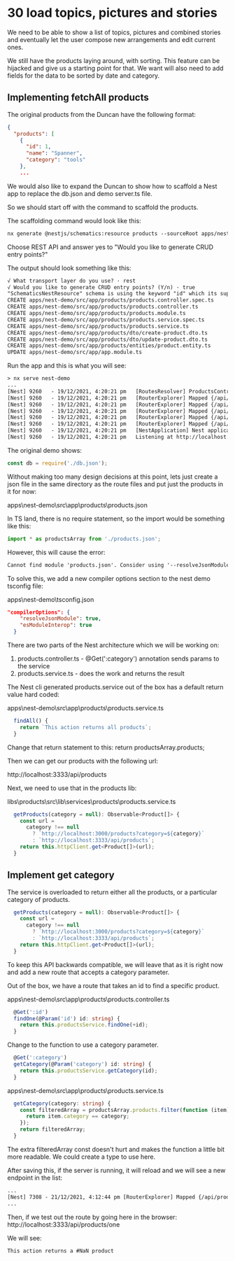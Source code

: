 # 30 load topics, pictures and stories

We need to be able to show a list of topics, pictures and combined stories and eventually let the user compose new arrangements and edit current ones.

We still have the products laying around, with sorting.  This feature can be hijacked and give us a starting point for that.  We want will also need to add fields for the data to be sorted by date and category.

## Implementing fetchAll products

The original products from the Duncan have the following format:

```json
{
  "products": [
    {
      "id": 1,
      "name": "Spanner",
      "category": "tools"
    },
    ...
```

We would also like to expand the Duncan to show how to scaffold a Nest app to replace the db.json and demo server.ts file.

So we should start off with the command to scaffold the products.

The scaffolding command would look like this:

```txt
nx generate @nestjs/schematics:resource products --sourceRoot apps/nest-demo/src/app
```

Choose REST API and answer yes to "Would you like to generate CRUD entry points?"

The output should look something like this:

```txt
√ What transport layer do you use? · rest
√ Would you like to generate CRUD entry points? (Y/n) · true
"SchematicsNestResource" schema is using the keyword "id" which its support is deprecated. Use "$id" for schema ID.
CREATE apps/nest-demo/src/app/products/products.controller.spec.ts
CREATE apps/nest-demo/src/app/products/products.controller.ts
CREATE apps/nest-demo/src/app/products/products.module.ts
CREATE apps/nest-demo/src/app/products/products.service.spec.ts
CREATE apps/nest-demo/src/app/products/products.service.ts
CREATE apps/nest-demo/src/app/products/dto/create-product.dto.ts
CREATE apps/nest-demo/src/app/products/dto/update-product.dto.ts
CREATE apps/nest-demo/src/app/products/entities/product.entity.ts
UPDATE apps/nest-demo/src/app/app.module.ts
```

Run the app and this is what you will see:

```txt
> nx serve nest-demo
...
[Nest] 9260   - 19/12/2021, 4:20:21 pm   [RoutesResolver] ProductsController {/api/products}: +1ms
[Nest] 9260   - 19/12/2021, 4:20:21 pm   [RouterExplorer] Mapped {/api/products, POST} route +1ms
[Nest] 9260   - 19/12/2021, 4:20:21 pm   [RouterExplorer] Mapped {/api/products, GET} route +2ms
[Nest] 9260   - 19/12/2021, 4:20:21 pm   [RouterExplorer] Mapped {/api/products/:id, GET} route +1ms       
[Nest] 9260   - 19/12/2021, 4:20:21 pm   [RouterExplorer] Mapped {/api/products/:id, PATCH} route +2ms     
[Nest] 9260   - 19/12/2021, 4:20:21 pm   [RouterExplorer] Mapped {/api/products/:id, DELETE} route +1ms    
[Nest] 9260   - 19/12/2021, 4:20:21 pm   [NestApplication] Nest application successfully started +6ms      
[Nest] 9260   - 19/12/2021, 4:20:21 pm   Listening at http://localhost:3333/api +6ms
```

The original demo shows:

```js
const db = require('./db.json');
```

Without making too many design decisions at this point, lets just create a json file in the same directory as the route files and put just the products in it for now:

apps\nest-demo\src\app\products\products.json

In TS land, there is no require statement, so the import would be something like this:

```ts
import * as productsArray from './products.json';
```

However, this will cause the error:

```txt
Cannot find module 'products.json'. Consider using '--resolveJsonModule' to import module with '.json' extension.ts(2732)
```

To solve this, we add a new compiler options section to the nest demo tsconfig file:

apps\nest-demo\tsconfig.json

```json
"compilerOptions": {
    "resolveJsonModule": true,
    "esModuleInterop": true
  }
```

There are two parts of the Nest architecture which we will be working on:

1. products.controller.ts - @Get(':category') annotation sends params to the service
2. products.service.ts - does the work and returns the result

The Nest cli generated products.service out of the box has a default return value hard coded:

apps\nest-demo\src\app\products\products.service.ts

```ts
  findAll() {
    return `This action returns all products`;
  }
```

Change that return statement to this: return productsArray.products;

Then we can get our products with the following url:

http://localhost:3333/api/products

Next, we need to use that in the products lib:

libs\products\src\lib\services\products\products.service.ts

```ts
  getProducts(category = null): Observable<Product[]> {
    const url =
      category !== null
        ? `http://localhost:3000/products?category=${category}`
        : `http://localhost:3333/api/products`;
    return this.httpClient.get<Product[]>(url);
  }
```

## Implement get category

The service is overloaded to return either all the products, or a particular category of products.

```ts
  getProducts(category = null): Observable<Product[]> {
    const url =
      category !== null
        ? `http://localhost:3000/products?category=${category}`
        : `http://localhost:3333/api/products`;
    return this.httpClient.get<Product[]>(url);
  }
```

To keep this API backwards compatible, we will leave that as it is right now and add a new route that accepts a category parameter.  

Out of the box, we have a route that takes an id to find a specific product.

apps\nest-demo\src\app\products\products.controller.ts

```ts
  @Get(':id')
  findOne(@Param('id') id: string) {
    return this.productsService.findOne(+id);
  }
```

Change to the function to use a category parameter.

```ts
  @Get(':category')
  getCategory(@Param('category') id: string) {
    return this.productsService.getCategory(id);
  }
```

apps\nest-demo\src\app\products\products.service.ts

```ts
  getCategory(category: string) {
    const filteredArray = productsArray.products.filter(function (item) {
      return item.category == category;
    });
    return filteredArray;
  }
```

The extra filteredArray const doesn't hurt and makes the function a little bit more readable.  We could create a type to use here.

After saving this, if the server is running, it will reload and we will see a new endpoint in the list:

```txt
...
[Nest] 7308 - 21/12/2021, 4:12:44 pm [RouterExplorer] Mapped {/api/products/:category, GET} route +1ms 
...
```

Then, if we test out the route by going here in the browser: http://localhost:3333/api/products/one

We will see:

```txt
This action returns a #NaN product
```
